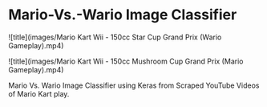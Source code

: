 # Mario-Vs.-Wario Image Classifier

 ![title](images/Mario Kart Wii - 150cc Star Cup Grand Prix (Wario Gameplay).mp4)
 
 ![title](images/Mario Kart Wii - 150cc Mushroom Cup Grand Prix (Mario Gameplay).mp4)
 
Mario Vs. Wario Image Classifier using Keras from Scraped YouTube Videos of Mario Kart play.

